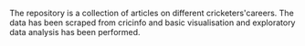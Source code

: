 The repository is a collection of articles on different cricketers'careers. The data has been scraped from cricinfo and basic visualisation and exploratory data analysis has been performed.
